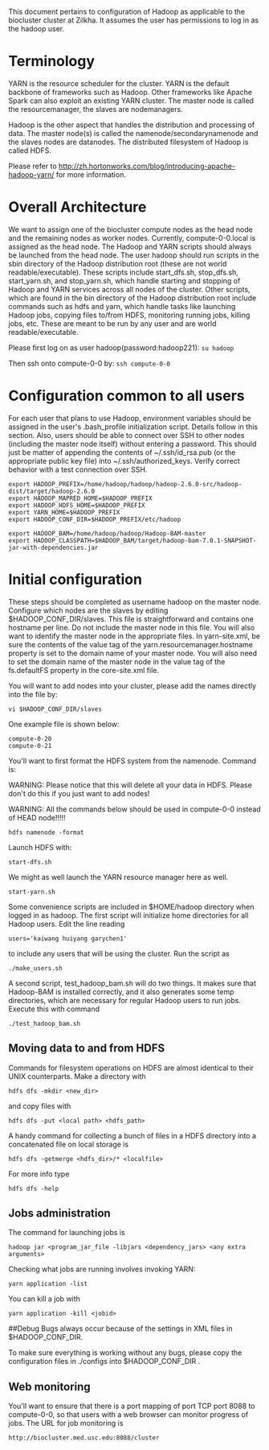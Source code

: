 This document pertains to configuration of Hadoop as applicable to the biocluster cluster at Zilkha. It assumes the user has permissions to log in as the hadoop user.

# Terminology

YARN is the resource scheduler for the cluster. YARN is the default backbone of frameworks such as Hadoop. Other frameworks like Apache Spark can also exploit an existing YARN cluster. The master node is called the resourcemanager, the slaves are nodemanagers.

Hadoop is the other aspect that handles the distribution and processing of data. The master node(s) is called the namenode/secondarynamenode and the slaves nodes are datanodes. The distributed filesystem of Hadoop is called HDFS.

Please refer to http://zh.hortonworks.com/blog/introducing-apache-hadoop-yarn/ for more information.
# Overall Architecture

We want to assign one of the biocluster compute nodes as the head node and the remaining nodes as worker nodes. Currently, compute-0-0.local is assigned as the head node. The Hadoop and YARN scripts should always be launched from the head node. The user hadoop should run scripts in the sbin directory of the Hadoop distribution root (these are not world readable/executable). These scripts include start_dfs.sh, stop_dfs.sh, start_yarn.sh, and stop_yarn.sh, which handle starting and stopping of Hadoop and YARN services across all nodes of the cluster. Other scripts, which are found in the bin directory of the Hadoop distribution root include commands such as hdfs and yarn, which handle tasks like launching Hadoop jobs, copying files to/from HDFS, monitoring running jobs, killing jobs, etc. These are meant to be run by any user and are world readable/executable.

Please first log on as user hadoop(password:hadoop221):
```su hadoop```

Then ssh onto compute-0-0 by:
```ssh compute-0-0```
# Configuration common to all users

For each user that plans to use Hadoop, environment variables should be assigned in the user's .bash_profile initialization script.  Details follow in this section. Also, users should be able to connect over SSH to other nodes (including the master node itself) without entering a password. This should just be matter of appending the contents of ~/.ssh/id_rsa.pub (or the appropriate public key file) into ~/.ssh/authorized_keys. Verify correct behavior with a test connection over SSH.

```
export HADOOP_PREFIX=/home/hadoop/hadoop/hadoop-2.6.0-src/hadoop-dist/target/hadoop-2.6.0
export HADOOP_MAPRED_HOME=$HADOOP_PREFIX
export HADOOP_HDFS_HOME=$HADOOP_PREFIX
export YARN_HOME=$HADOOP_PREFIX
export HADOOP_CONF_DIR=$HADOOP_PREFIX/etc/hadoop

export HADOOP_BAM=/home/hadoop/hadoop/Hadoop-BAM-master
export HADOOP_CLASSPATH=$HADOOP_BAM/target/hadoop-bam-7.0.1-SNAPSHOT-jar-with-dependencies.jar
```

# Initial configuration

These steps should be completed as username hadoop on the master node. Configure which nodes are the slaves by editing $HADOOP_CONF_DIR/slaves. This file is straightforward and contains one hostname per line. Do not include the master node in this file. You will also want to identify the master node in the appropriate files. In yarn-site.xml, be sure the contents of the value tag of the yarn.resourcemanager.hostname property is set to the domain name of your master node. You will also need to set the domain name of the master node in the value tag of the fs.defaultFS property in the core-site.xml file.

You will want to add nodes into your cluster, please add the names directly into the file by:

```vi $HADOOP_CONF_DIR/slaves```

One example file is shown below:

```
compute-0-20
compute-0-21
```


You'll want to first format the HDFS system from the namenode. Command is:

WARNING: Please notice that this will delete all your data in HDFS. Please don't do this if you just want to add nodes!

WARNING: All the commands below should be used in compute-0-0 instead of HEAD node!!!!!

```
hdfs namenode -format
```

Launch HDFS with:

```
start-dfs.sh
```

We might as well launch the YARN resource manager here as well.
```
start-yarn.sh
```

Some convenience scripts are included in $HOME/hadoop directory when logged in as hadoop. The first script will initialize home directories for all Hadoop users.  Edit the line reading 

```
users='kaiwang huiyang garychen1'
```
to include any users that will be using the cluster. Run the script as 
```
./make_users.sh
```
A second script, test_hadoop_bam.sh will do two things. It makes sure that Hadoop-BAM is installed correctly, and it also generates some temp directories, which are necessary for regular Hadoop users to run jobs. Execute this with command
```
./test_hadoop_bam.sh
```

## Moving data to and from HDFS

Commands for filesystem operations on HDFS are almost identical to their UNIX counterparts. Make a directory with

```
hdfs dfs -mkdir <new_dir>
```

and copy files with

```
hdfs dfs -put <local path> <hdfs_path>
```
A handy command for collecting a bunch of files in a HDFS directory into a concatenated file on local storage is
```
hdfs dfs -getmerge <hdfs_dir>/* <localfile>
```

For more info type
```
hdfs dfs -help
```

## Jobs administration

The command for launching jobs is

```
hadoop jar <program_jar_file -libjars <dependency_jars> <any extra arguments>
```
Checking what jobs are running involves invoking YARN:
```
yarn application -list
```
You can kill a job with 
```
yarn application -kill <jobid>
```
 
##Debug
Bugs always occur because of the settings in XML files in $HADOOP_CONF_DIR.

To make sure everything is working without any bugs, please copy the configuration files in ./configs into $HADOOP_CONF_DIR .
 
## Web monitoring

You'll want to ensure that there is a port mapping of port TCP port 8088 to compute-0-0, so that users with a web browser can monitor progress of jobs. The URL for job monitoring is
```
http://biocluster.med.usc.edu:8088/cluster
```


